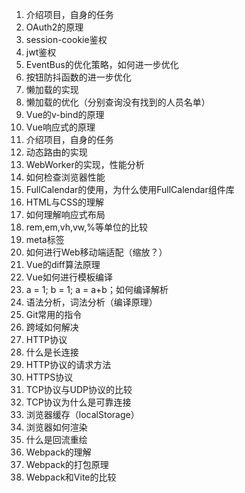 1. 介绍项目，自身的任务
2. OAuth2的原理
3. session-cookie鉴权
4. jwt鉴权
5. EventBus的优化策略，如何进一步优化
6. 按钮防抖函数的进一步优化
7. 懒加载的实现
8. 懒加载的优化（分别查询没有找到的人员名单）
9. Vue的v-bind的原理
10. Vue响应式的原理
11. 介绍项目，自身的任务
12. 动态路由的实现
13. WebWorker的实现，性能分析
14. 如何检查浏览器性能
15. FullCalendar的使用，为什么使用FullCalendar组件库
16. HTML与CSS的理解
17. 如何理解响应式布局
18. rem,em,vh,vw,%等单位的比较
19. meta标签
20. 如何进行Web移动端适配（缩放？）
22. Vue的diff算法原理
23. Vue如何进行模板编译
24. a = 1; b = 1; a = a+b；如何编译解析
25. 语法分析，词法分析（编译原理）
26. Git常用的指令
27. 跨域如何解决
28. HTTP协议
29. 什么是长连接
30. HTTP协议的请求方法
31. HTTPS协议
32. TCP协议与UDP协议的比较
33. TCP协议为什么是可靠连接
34. 浏览器缓存（localStorage）
35. 浏览器如何渲染
36. 什么是回流重绘
37. Webpack的理解
38. Webpack的打包原理
39. Webpack和Vite的比较
